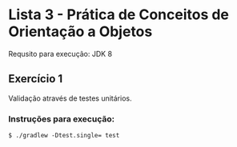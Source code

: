 # Lista 3 - Prática de Conceitos de Orientação a Objetos

Requsito para execução: JDK 8

## Exercício 1
Validação através de testes unitários.
### Instruções para execução:
    $ ./gradlew -Dtest.single= test